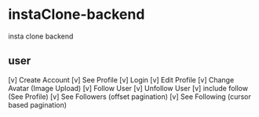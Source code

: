 # instaClone-backend

insta clone backend

## user
[v] Create Account
[v] See Profile 
[v] Login
[v] Edit Profile
[v] Change Avatar (Image Upload)
[v] Follow User
[v] Unfollow User
[v] include follow (See Profile)
[v] See Followers (offset pagination)
[v] See Following (cursor based pagination)



